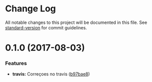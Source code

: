 # Change Log

All notable changes to this project will be documented in this file. See [standard-version](https://github.com/conventional-changelog/standard-version) for commit guidelines.

<a name="0.1.0"></a>
# 0.1.0 (2017-08-03)


### Features

* **travis:** Correçoes no travis ([b97bae8](https://github.com/rhases/angular-otpp/commit/b97bae8))
